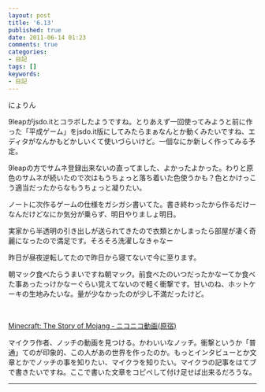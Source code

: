 ```yaml
---
layout: post
title: '6.13'
published: true
date: 2011-06-14 01:23
comments: true
categories:
- 日記
tags: []
keywords:
- 日記
---
```

にょりん

9leapがjsdo.itとコラボしたようですね。とりあえず一回使ってみようと前に作った「平成ゲーム」をjsdo.it版にしてみたらまぁなんとか動くみたいですね、エディタがなんかもどかしいくて使いづらいけど。一個なにか新しく作ってみる予定。

9leapの方でサムネ登録出来ないの直ってました、よかったよかった。わりと原色のサムネが続いたので次はもうちょっと落ち着いた色使うかも？色とかけっこう適当だったからなもうちょっと凝りたい。

ノートに次作るゲームの仕様をガシガシ書いてた。書き終わったから作るだけーなんだけどなにか気分が乗らず、明日やりましょ明日。

実家から半透明の引き出しが送られてきたので衣類とかしまったら部屋が凄く奇麗になったので満足です。そろそろ洗濯しなきゃなー

昨日が昼夜逆転してたので昨日から寝てないで今に至ります。

朝マック食べたらうまいですね朝マック。前食べたのいつだったかなーてか食べた事あったっけかなーぐらい覚えてないので軽く衝撃です。甘いのね、ホットケーキの生地みたいな。量が少なかったのが少し不満だったけど。

&nbsp;

[Minecraft: The Story of Mojang ‐ ニコニコ動画(原宿)](http://www.nicovideo.jp/watch/sm14545700 "Minecraft: The Story of Mojang ‐ ニコニコ動画(原宿)")

マイクラ作者、ノッチの動画を見つける。かわいいなノッチ。衝撃というか「普通」てのが印象的、この人があの世界を作ったのか。もっとインタビューとか文章とかでノッチの事を知りたい、マイクラを知りたい。マイクラの記事をはてブで書きたいですね。ここで書いた文章をコピペして付け足せば出来るだろうな。

---

